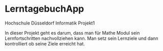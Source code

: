 # LerntagebuchApp
Hochschule Düsseldorf Informatik Projekt1

In dieser Projekt geht es darum, dass man für Mathe Modul sein Lernfortschritten nachvollziehen kann. 
Man setz sein Lernziele und dann kontrolliert ob seine Ziele erreicht hat. 
